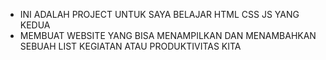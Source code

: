 - INI ADALAH PROJECT UNTUK SAYA BELAJAR HTML CSS JS YANG KEDUA
- MEMBUAT WEBSITE YANG BISA MENAMPILKAN DAN MENAMBAHKAN SEBUAH LIST KEGIATAN ATAU PRODUKTIVITAS KITA